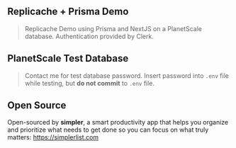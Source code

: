 ## Replicache + Prisma Demo

> Replicache Demo using Prisma and NextJS on a PlanetScale database. Authentication provided by Clerk.

## PlanetScale Test Database

> Contact me for test database password. Insert password into `.env` file while testing, but **do not commit** to `.env` file.

## Open Source

Open-sourced by **simpler**, a smart productivity app that helps you organize and prioritize what needs to get done so you can focus on what truly matters: https://simplerlist.com
